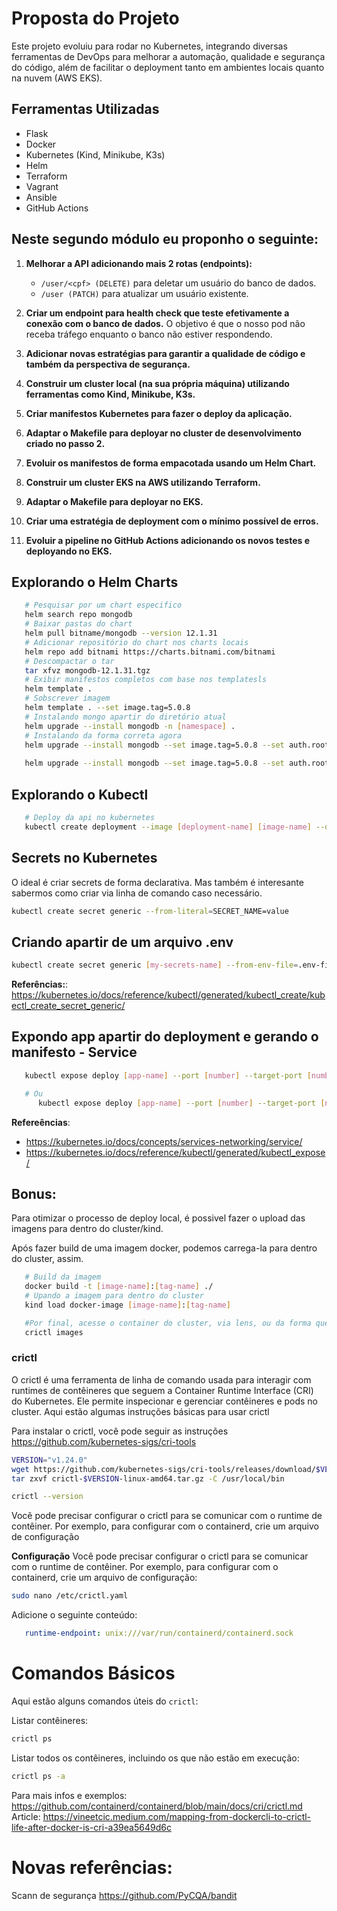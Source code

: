 # Proposta do Projeto

Este projeto evoluiu para rodar no Kubernetes, integrando diversas ferramentas de DevOps para melhorar a automação, qualidade e segurança do código, além de facilitar o deployment tanto em ambientes locais quanto na nuvem (AWS EKS).

## Ferramentas Utilizadas
- Flask
- Docker
- Kubernetes (Kind, Minikube, K3s)
- Helm
- Terraform
- Vagrant
- Ansible
- GitHub Actions


## Neste segundo módulo eu proponho o seguinte:

1. **Melhorar a API adicionando mais 2 rotas (endpoints):**
   - `/user/<cpf> (DELETE)` para deletar um usuário do banco de dados.
   - `/user (PATCH)` para atualizar um usuário existente.

2. **Criar um endpoint para health check que teste efetivamente a conexão com o banco de dados.** O objetivo é que o nosso pod não receba tráfego enquanto o banco não estiver respondendo.

3. **Adicionar novas estratégias para garantir a qualidade de código e também da perspectiva de segurança.**

4. **Construir um cluster local (na sua própria máquina) utilizando ferramentas como Kind, Minikube, K3s.**

5. **Criar manifestos Kubernetes para fazer o deploy da aplicação.**

6. **Adaptar o Makefile para deployar no cluster de desenvolvimento criado no passo 2.**

7. **Evoluir os manifestos de forma empacotada usando um Helm Chart.**

8. **Construir um cluster EKS na AWS utilizando Terraform.**

9. **Adaptar o Makefile para deployar no EKS.**

10. **Criar uma estratégia de deployment com o mínimo possível de erros.**

11. **Evoluir a pipeline no GitHub Actions adicionando os novos testes e deployando no EKS.**


## Explorando o Helm Charts
```bash
   # Pesquisar por um chart especifico
   helm search repo mongodb
   # Baixar pastas do chart
   helm pull bitname/mongodb --version 12.1.31
   # Adicionar repositório do chart nos charts locais
   helm repo add bitnami https://charts.bitnami.com/bitnami
   # Descompactar o tar
   tar xfvz mongodb-12.1.31.tgz
   # Exibir manifestos completos com base nos templatesls
   helm template .
   # Sobscrever imagem
   helm template . --set image.tag=5.0.8
   # Instalando mongo apartir do diretório atual
   helm upgrade --install mongodb -n [namespace] .
   # Instalando da forma correta agora
   helm upgrade --install mongodb --set image.tag=5.0.8 --set auth.rootPassword="root" -n [namespace] .
   
   helm upgrade --install mongodb --set image.tag=5.0.8 --set auth.rootPassword="development@123456!" -n [namespace] .

```

## Explorando o Kubectl
```bash
   # Deploy da api no kubernetes
   kubectl create deployment --image [deployment-name] [image-name] --dry-run=client -o yaml >> kubernetes/manifests/deployment.yaml
```

## Secrets no Kubernetes
O ideal é criar secrets de forma declarativa. Mas também é interesante sabermos como criar via linha de comando caso necessário.

```bash
kubectl create secret generic --from-literal=SECRET_NAME=value
```

## Criando apartir de um arquivo .env
```bash
kubectl create secret generic [my-secrets-name] --from-env-file=.env-file-name -n [namespace-name]
```

**Referências:**: https://kubernetes.io/docs/reference/kubectl/generated/kubectl_create/kubectl_create_secret_generic/

## Expondo app apartir do deployment e gerando o manifesto - Service

```bash
   kubectl expose deploy [app-name] --port [number] --target-port [number] --dry-run=client -o yaml >> service.yaml

   # Ou
      kubectl expose deploy [app-name] --port [number] --target-port [number] --dry-run -oyaml | kubectl neat >> service.yaml

```
**Refereências**: 
   - https://kubernetes.io/docs/concepts/services-networking/service/
   - https://kubernetes.io/docs/reference/kubectl/generated/kubectl_expose/

## Bonus:
Para otimizar o processo de deploy local, é possivel fazer o upload das imagens para dentro do cluster/kind.

Após fazer build de uma imagem docker, podemos carrega-la para dentro do cluster, assim.

```bash
   # Build da imagem
   docker build -t [image-name]:[tag-name] ./
   # Upando a imagem para dentro do cluster
   kind load docker-image [image-name]:[tag-name]

   #Por final, acesse o container do cluster, via lens, ou da forma que achar melhor, e liste as imagens com o crictl.
   crictl images
```


### crictl
O crictl é uma ferramenta de linha de comando usada para interagir com runtimes de contêineres que seguem a Container Runtime Interface (CRI) do Kubernetes. Ele permite inspecionar e gerenciar contêineres e pods no cluster. Aqui estão algumas instruções básicas para usar crictl

Para instalar o crictl, você pode seguir as instruções https://github.com/kubernetes-sigs/cri-tools


```bash
VERSION="v1.24.0"
wget https://github.com/kubernetes-sigs/cri-tools/releases/download/$VERSION/crictl-$VERSION-linux-amd64.tar.gz
tar zxvf crictl-$VERSION-linux-amd64.tar.gz -C /usr/local/bin
```

```bash
crictl --version

```

Você pode precisar configurar o crictl para se comunicar com o runtime de contêiner. Por exemplo, para configurar com o containerd, crie um arquivo de configuração


**Configuração**
Você pode precisar configurar o crictl para se comunicar com o runtime de contêiner. Por exemplo, para configurar com o containerd, crie um arquivo de configuração:

```bash
sudo nano /etc/crictl.yaml

```
Adicione o seguinte conteúdo:
```yaml
   runtime-endpoint: unix:///var/run/containerd/containerd.sock
```

# Comandos Básicos

Aqui estão alguns comandos úteis do `crictl`:

Listar contêineres:

```bash
crictl ps
```
Listar todos os contêineres, incluindo os que não estão em execução:

```bash
crictl ps -a
```
Para mais infos e exemplos: https://github.com/containerd/containerd/blob/main/docs/cri/crictl.md
Article: https://vineetcic.medium.com/mapping-from-dockercli-to-crictl-life-after-docker-is-cri-a39ea5649d6c



# Novas referências: 
   Scann de segurança https://github.com/PyCQA/bandit